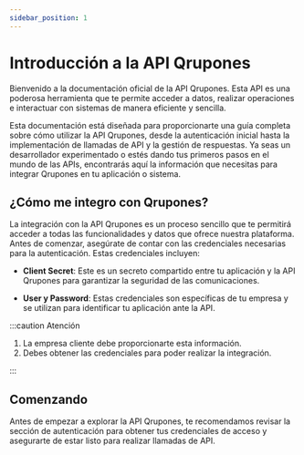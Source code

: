 ```yaml
---
sidebar_position: 1
---
```


# Introducción a la API Qrupones

Bienvenido a la documentación oficial de la API Qrupones. Esta API es una poderosa herramienta que te permite acceder a datos, realizar operaciones e interactuar con sistemas de manera eficiente y sencilla.

Esta documentación está diseñada para proporcionarte una guía completa sobre cómo utilizar la API Qrupones, desde la autenticación inicial hasta la implementación de llamadas de API y la gestión de respuestas. Ya seas un desarrollador experimentado o estés dando tus primeros pasos en el mundo de las APIs, encontrarás aquí la información que necesitas para integrar Qrupones en tu aplicación o sistema.

## ¿Cómo me integro con Qrupones?

La integración con la API Qrupones es un proceso sencillo que te permitirá acceder a todas las funcionalidades y datos que ofrece nuestra plataforma. Antes de comenzar, asegúrate de contar con las credenciales necesarias para la autenticación. Estas credenciales incluyen:

- **Client Secret**: Este es un secreto compartido entre tu aplicación y la API Qrupones para garantizar la seguridad de las comunicaciones.

- **User  y Password**: Estas credenciales son específicas de tu empresa y se utilizan para identificar tu aplicación ante la API.

:::caution Atención

1. La empresa cliente debe proporcionarte esta información.
2. Debes obtener las credenciales para poder realizar la integración.

:::

## Comenzando

Antes de empezar a explorar la API Qrupones, te recomendamos revisar la sección de autenticación para obtener tus credenciales de acceso y asegurarte de estar listo para realizar llamadas de API.
